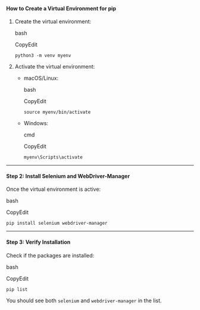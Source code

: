 #### **How to Create a Virtual Environment for pip**

1. Create the virtual environment:
    
    bash
    
    CopyEdit
    
    `python3 -m venv myenv`
    
2. Activate the virtual environment:
    - macOS/Linux:
        
        bash
        
        CopyEdit
        
        `source myenv/bin/activate`
        
    - Windows:
        
        cmd
        
        CopyEdit
        
        `myenv\Scripts\activate`
        

---

#### **Step 2: Install Selenium and WebDriver-Manager**

Once the virtual environment is active:

bash

CopyEdit

`pip install selenium webdriver-manager`

---

#### **Step 3: Verify Installation**

Check if the packages are installed:

bash

CopyEdit

`pip list`

You should see both `selenium` and `webdriver-manager` in the list.


